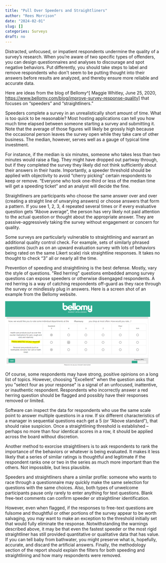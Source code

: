 ```yaml
---
title: "Pull Over Speeders and Straightliners"
author: "Rees Morrison"
date: "2024-02-01"
slug: []
categories: Surveys
draft: no
---
```


Distracted, unfocused, or impatient respondents undermine the quality of a survey’s research.  When you’re aware of two specific types of offenders, you can design questionnaires and analyses to discourage and spot negative behaviors. Put differently, you should take steps to label and remove respondents who don't seem to be putting thought into their answers before results are analyzed, and thereby ensure more reliable and accurate data. 

Here are ideas from the blog of Bellomy^[ Maggie Whitley, June 25, 2020, https://www.bellomy.com/blog/improve-survey-response-quality] that focuses on “speeders” and “straightliners.”

Speeders complete a survey in an unrealistically short amount of time.  What is too quick to be reasonable?  Most hosting applications can tell you how much time elapsed between someone starting a survey and submitting it.  Note that the average of those figures will likely be grossly high because the occasional person leaves the survey open while they take care of other business.  The median, however, serves well as a gauge of typical time investment.

For instance, if the median is six minutes, someone who takes less than two minutes would raise a flag.  They might have dropped out partway through, but if they completed the survey they likely did not think sufficiently about their answers in their haste.  Importantly, a speeder threshold should be applied with objectivity to avoid “cherry picking” certain respondents to keep or remove.  “Everyone who took one-third or less of the median time will get a speeding ticket” and an analyst will decide the fine. 

Straightliners are participants who choose the same answer over and over (creating a straight line of unvarying answers) or choose answers that form a pattern.  If you see 1, 2, 3, 4 repeated several times or if every evaluative question gets “Above average”, the person has very likely not paid attention to the actual question or thought about the appropriate answer.  They are passive-aggressively taking the survey without engagement or concern for quality.

Some surveys are particularly vulnerable to straightlining and warrant an additional quality control check.  For example, sets of similarly phrased questions (such as on an upward evaluation survey with lots of behaviors being rated on the same Likert scale) risk straightline responses.   It takes no thought to check “3” all or nearly all the time.

Prevention of speeding and straightlining is the best defense. Mostly, vary the style of questions.  "Red herring" questions embedded among survey questions can expose speeders or otherwise disengaged respondents.  A red herring is a way of catching respondents off-guard as they race through the survey or mindlessly plug in answers.  Here is a screen shot of an example from the Bellomy website.

<img src="../../../static/media/BellomyRedHerrring.png" width="468" />

<!-- ![redherring]("C:/Users/rees/Documents/R/Projects/LAWYER Hornbooks/5Surveys/SavSurvBlog/SurveyBlog/static/media/BellomyRedHerring.png") -->

Of course, some respondents may have strong, positive opinions on a long list of topics. However, choosing "Excellent" when the question asks that you "select four as your response" is a signal of an unfocused, inattentive, or inauthentic respondent. Respondents who incorrectly answer a red herring question should be flagged and possibly have their responses removed or limited.

Software can inspect the data for respondents who use the same scale point to answer multiple questions in a row.  If six different characteristics of a manager in sequential questions each get a 5 (or “Above standard”), that should raise suspicion.  Once a straightlining threshold is established – perhaps no more than four identical scores in a row, it should be applied across the board without discretion.  

Another method to exorcise straightliners is to ask respondents to rank the importance of the behaviors or whatever is being evaluated.  It makes it less likely that a series of similar ratings is thoughtful and legitimate if the respondent ranks one or two in the series as much more important than the others.  Not impossible, but less plausible.  

Speeders and straightliners share a similar profile:  someone who wants to race through a questionnaire may quickly make the same selection for questions with the same choices.  Also, both types of unwelcome participants pause only rarely to enter anything for text questions.  Blank free-text comments can confirm speeder or straightliner identification.  

However, even when flagged, if the responses to free-text questions are fulsome and thoughtful or other portions of the survey appear to be worth salvaging, you may want to make an exception to the threshold initially set that would fully eliminate the response.   Notwithstanding the warnings described above, it may be that even the fastest speeder or the most rigid straightliner has still provided quantitative or qualitative data that has value.  If you can tell baby from bathwater, you might preserve what is, hopefully, accurate, and discard the artificial answers.  Finally, the methodology section of the report should explain the filters for both speeding and straightlining and how many respondents were removed.

<!-- End of post  -->  
